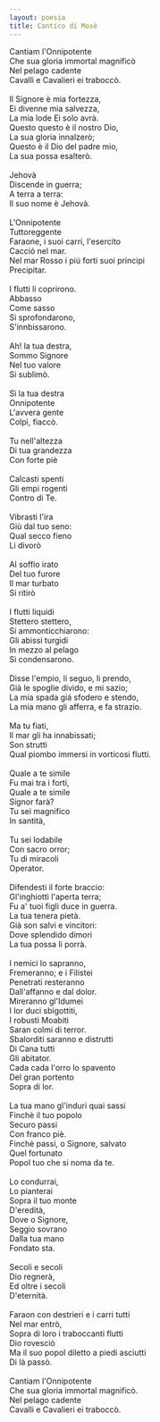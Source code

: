 ```yaml
---
layout: poesia
title: Cantico di Mosè
---
```



Cantiam l'Onnipotente\
Che sua gloria immortal magnificò\
Nel pelago cadente\
Cavalli e Cavalieri ei traboccò.\
\
Il Signore è mia fortezza,\
Ei divenne mia salvezza,\
La mia lode Ei solo avrà.\
Questo questo è il nostro Dio,\
La sua gloria innalzerò;\
Questo è il Dio del padre mio,\
La sua possa esalterò.\
\
Jehovà\
Discende in guerra;\
A terra a terra:\
Il suo nome è Jehovà.\
\
L'Onnipotente\
Tuttoreggente\
Faraone, i suoi carri, l'esercito\
Cacció nel mar.\
Nel mar Rosso i piú forti suoi principi\
Precipitar.\
\
I flutti li coprirono.\
Abbasso\
Come sasso\
Si sprofondarono,\
S'innbissarono.\
\
Ah! la tua destra,\
Sommo Signore\
Nel tuo valore\
Si sublimò.\
\
Sì la tua destra\
Onnipotente\
L'avvera gente\
Colpì, fiaccò.\
\
Tu nell'altezza\
Di tua grandezza\
Con forte piè\
\
Calcasti spenti\
Gli empi rogenti\
Contro di Te.\
\
Vibrasti l'ira\
Giù dal tuo seno:\
Qual secco fieno\
Li divorò\
\
Al soffio irato\
Del tuo furore\
Il mar turbato\
Si ritirò\
\
I flutti liquidi\
Stettero stettero,\
Si ammonticchiarono:\
Gli abissi turgidi\
In mezzo al pelago\
Si condensarono.\
\
Disse l'empio, li seguo, li prendo,\
Già le spoglie divido, e mi sazio;\
La mia spada giá sfodero e stendo,\
La mia mano gli afferra, e fa strazio.\
\
Ma tu fiati, \
Il mar gli ha innabissati;\
Son strutti\
Qual piombo immersi in vorticosi flutti.\
\
Quale a te simile\
Fu mai tra i forti,\
Quale a te simile\
Signor farà?\
Tu sei magnifico\
In santità,\
\
Tu sei lodabile\
Con sacro orror;\
Tu di miracoli \
Operator.\
\
Difendesti il forte braccio:\
Gl'inghiottì l'aperta terra;\
Fu a' tuoi figli duce in guerra.\
La tua tenera pietà.\
Già son salvi e vincitori:\
Dove splendido dimori\
La tua possa li porrà.\
\
I nemici lo sapranno,\
Fremeranno; e i Filistei\
Penetrati resteranno\
Dall'affanno e dal dolor.\
Mireranno gl'Idumei\
I lor duci sbigottiti,\
I robusti Moabiti\
Saran colmi di terror.\
Sbalorditi saranno e distrutti\
Di Cana tutti\
Gli abitator.\
Cada cada l'orro lo spavento\
Del gran portento\
Sopra di lor.\
\
La tua mano gl'induri quai sassi\
Finchè il tuo popolo\
Securo passi\
Con franco piè.\
Finchè passi, o Signore, salvato\
Quel fortunato\
Popol tuo che si noma da te.\
\
Lo condurrai, \
Lo pianterai\
Sopra il tuo monte\
D'eredità,\
Dove o Signore,\
Seggio sovrano\
Dalla tua mano\
Fondato sta.\
\
Secoli e secoli\
Dio regnerà,\
Ed oltre i secoli\
D'eternità.\
\
Faraon con destrieri e i carri tutti\
Nel mar entrò, \
Sopra di loro i traboccanti flutti\
Dio rovesciò\
Ma il suo popol diletto a piedi asciutti\
Di là passò.\
\
Cantiam l'Onnipotente\
Che sua gloria immortal magnificò.\
Nel pelago cadente\
Cavalli e Cavalieri ei traboccò.